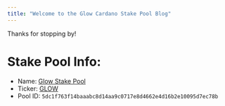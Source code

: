 ```yaml
---
title: "Welcome to the Glow Cardano Stake Pool Blog"
---
```

Thanks for stopping by!

# Stake Pool Info:
  * Name: [Glow Stake Pool](https://adapools.org/pool/5dc1f763f14baaabc8d14aa9c0717e8d4662e4d16b2e10095d7ec78b)
  * Ticker: [GLOW](https://adapools.org/pool/5dc1f763f14baaabc8d14aa9c0717e8d4662e4d16b2e10095d7ec78b)
  * Pool ID: `5dc1f763f14baaabc8d14aa9c0717e8d4662e4d16b2e10095d7ec78b`
